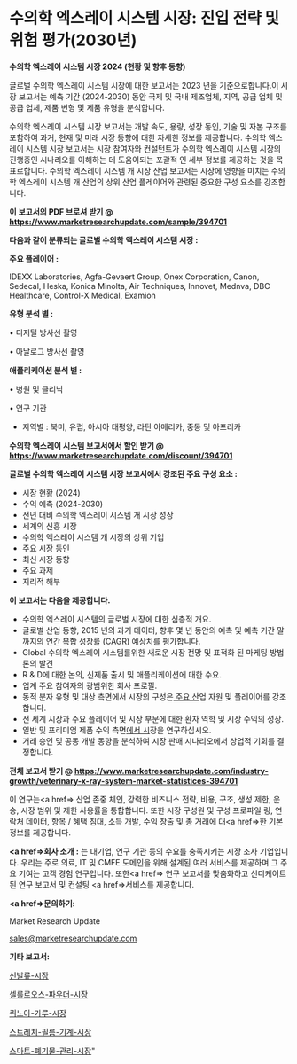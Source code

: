 # 수의학 엑스레이 시스템 시장: 진입 전략 및 위험 평가(2030년)

<strong>수의학 엑스레이 시스템 시장 2024 (현황 및 향후 동향)</strong>

글로벌 수의학 엑스레이 시스템 시장에 대한 보고서는 2023 년을 기준으로합니다.이 시장 보고서는 예측 기간 (2024-2030) 동안 국제 및 국내 제조업체, 지역, 공급 업체 및 공급 업체, 제품 변형 및 제품 유형을 분석합니다.

수의학 엑스레이 시스템 시장 보고서는 개발 속도, 용량, 성장 동인, 기술 및 자본 구조를 포함하여 과거, 현재 및 미래 시장 동향에 대한 자세한 정보를 제공합니다. 수의학 엑스레이 시스템 시장 보고서는 시장 참여자와 컨설턴트가 수의학 엑스레이 시스템 시장의 진행중인 시나리오를 이해하는 데 도움이되는 포괄적 인 세부 정보를 제공하는 것을 목표로합니다. 수의학 엑스레이 시스템 개 시장 산업 보고서는 시장에 영향을 미치는 수의학 엑스레이 시스템 개 산업의 상위 산업 플레이어와 관련된 중요한 구성 요소를 강조합니다.



<strong>이 보고서의 PDF 브로셔 받기 @ <a href=https://www.marketresearchupdate.com/sample/394701>https://www.marketresearchupdate.com/sample/394701</a></strong>



<strong>다음과 같이 분류되는 글로벌 수의학 엑스레이 시스템 시장 :</strong>



<strong>주요 플레이어 :</strong>

IDEXX Laboratories, Agfa-Gevaert Group, Onex Corporation, Canon, Sedecal, Heska, Konica Minolta, Air Techniques, Innovet, Mednva, DBC Healthcare, Control-X Medical, Examion



<strong>유형 분석 별 :</strong>

• 디지털 방사선 촬영

• 아날로그 방사선 촬영



<strong>애플리케이션 분석 별 :</strong>

• 병원 및 클리닉

• 연구 기관

<ul>
  <li>지역별 : 북미, 유럽, 아시아 태평양, 라틴 아메리카, 중동 및 아프리카</li>
</ul>


<strong>수의학 엑스레이 시스템 보고서에서 할인 받기 @ <a href=https://www.marketresearchupdate.com/discount/394701>https://www.marketresearchupdate.com/discount/394701</a></strong>



<strong>글로벌 수의학 엑스레이 시스템 시장 보고서에서 강조된 주요 구성 요소 :</strong>
<ul>
  <li>시장 현황 (2024)</li>
  <li>수익 예측 (2024-2030)</li>
  <li>전년 대비 수의학 엑스레이 시스템 개 시장 성장</li>
  <li>세계의 신흥 시장</li>
  <li>수의학 엑스레이 시스템 개 시장의 상위 기업</li>
  <li>주요 시장 동인</li>
  <li>최신 시장 동향</li>
  <li>주요 과제</li>
  <li>지리적 해부</li>
</ul>


<strong>이 보고서는 다음을 제공합니다.</strong>
<ul>
  <li>수의학 엑스레이 시스템의 글로벌 시장에 대한 심층적 개요.</li>
  <li>글로벌 산업 동향, 2015 년의 과거 데이터, 향후 몇 년 동안의 예측 및 예측 기간 말까지의 연간 복합 성장률 (CAGR) 예상치를 평가합니다.</li>
  <li>Global 수의학 엑스레이 시스템를위한 새로운 시장 전망 및 표적화 된 마케팅 방법론의 발견</li>
  <li>R &amp; D에 대한 논의, 신제품 출시 및 애플리케이션에 대한 수요.</li>
  <li>업계 주요 참여자의 광범위한 회사 프로필.</li>
  <li>동적 분자 유형 및 대상 측면에서 시장의 구성은<a href=> 주요 산</a>업 자원 및 플레이어를 강조합니다.</li>
  <li>전 세계 시장과 주요 플레이어 및 시장 부문에 대한 환자 역학 및 시장 수익의 성장.</li>
  <li>일반 및 프리미엄 제품 수익 측면<a href=>에서 시</a>장을 연구하십시오.</li>
  <li>거래 승인 및 공동 개발 동향을 분석하여 시장 판매 시나리오에서 상업적 기회를 결정합니다.</li>
</ul>



<strong>전체 보고서 받기 @ <a href=https://www.marketresearchupdate.com/industry-growth/veterinary-x-ray-system-market-statistices-394701>https://www.marketresearchupdate.com/industry-growth/veterinary-x-ray-system-market-statistices-394701</a></strong>

이 연구는<a href=> 산업 존중</a> 체인, 강력한 비즈니스 전략, 비용, 구조, 생성 제한, 운송, 시장 범위 및 제한 사용률을 통합합니다. 또한 시장 구성원 및 구성 프로파일 링, 연락처 데이터, 항목 / 혜택 침대, 소득 개발, 수익 창출 및 총 거래에 대<a href=>한 기본 </a>정보를 제공합니다.



<strong><a href=>회사 소</a>개 :</strong>
는 대기업, 연구 기관 등의 수요를 충족시키는 시장 조사 기업입니다. 우리는 주로 의료, IT 및 CMFE 도메인을 위해 설계된 여러 서비스를 제공하며 그 주요 기여는 고객 경험 연구입니다. 또한<a href=> 연구 보</a>고서를 맞춤화하고 신디케이트 된 연구 보고서 및 컨설팅 <a href=>서비스</a>를 제공합니다.



<strong><a href=>문의하기:</a></strong>

Market Research Update

sales@marketresearchupdate.com



<strong>기타 보고서:</strong>

<a href=https://www.linkedin.com/pulse/신발류-시장-현재-및-미래-성장-2029-isdailynews/>신발류-시장</a>

<a href=https://www.linkedin.com/pulse/셀룰로오스-파우더-시장-동향-및-성장-전망-market-matrix-musings-analysis-orfuf/>셀룰로오스-파우더-시장</a>

<a href=https://www.linkedin.com/pulse/퀴노아-가루-시장-세분화-연구-및-목표-고객2029년-trendsetters-talk-360-analysis-fz8tf/>퀴노아-가루-시장</a>

<a href=https://www.linkedin.com/pulse/스트레치-필름-기계-시장-현재-및-미래-성장-2030-trendsetters-talk-360-analysis-hatrf/>스트레치-필름-기계-시장</a>

<a href=https://www.linkedin.com/pulse/스마트-폐기물-관리-시장-세분화-연구-및-목표-고객2029년-data-dive-diaries-24-analysis-s2cef/>스마트-폐기물-관리-시장</a>"
